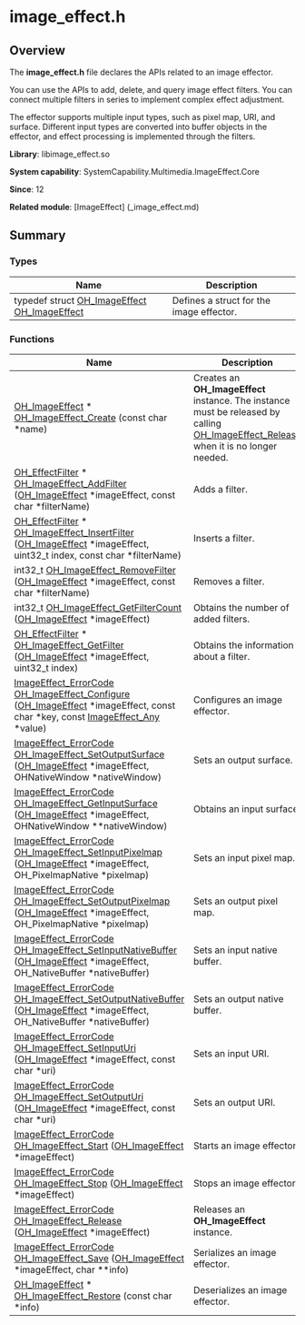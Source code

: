 # image_effect.h


## Overview

The **image_effect.h** file declares the APIs related to an image effector.

You can use the APIs to add, delete, and query image effect filters. You can connect multiple filters in series to implement complex effect adjustment.

The effector supports multiple input types, such as pixel map, URI, and surface. Different input types are converted into buffer objects in the effector, and effect processing is implemented through the filters.

**Library**: libimage_effect.so

**System capability**: SystemCapability.Multimedia.ImageEffect.Core

**Since**: 12

**Related module**: [ImageEffect] (_image_effect.md)


## Summary


### Types

| Name| Description| 
| -------- | -------- |
| typedef struct [OH_ImageEffect](_image_effect.md#oh_imageeffect) [OH_ImageEffect](_image_effect.md#oh_imageeffect) | Defines a struct for the image effector. | 


### Functions

| Name| Description| 
| -------- | -------- |
| [OH_ImageEffect](_image_effect.md#oh_imageeffect) \* [OH_ImageEffect_Create](_image_effect.md#oh_imageeffect_create) (const char \*name) | Creates an **OH_ImageEffect** instance. The instance must be released by calling [OH_ImageEffect_Release](_image_effect.md#oh_imageeffect_release) when it is no longer needed. | 
| [OH_EffectFilter](_image_effect.md#oh_effectfilter) \* [OH_ImageEffect_AddFilter](_image_effect.md#oh_imageeffect_addfilter) ([OH_ImageEffect](_image_effect.md#oh_imageeffect) \*imageEffect, const char \*filterName) | Adds a filter. | 
| [OH_EffectFilter](_image_effect.md#oh_effectfilter) \* [OH_ImageEffect_InsertFilter](_image_effect.md#oh_imageeffect_insertfilter) ([OH_ImageEffect](_image_effect.md#oh_imageeffect) \*imageEffect, uint32_t index, const char \*filterName) | Inserts a filter. | 
| int32_t [OH_ImageEffect_RemoveFilter](_image_effect.md#oh_imageeffect_removefilter) ([OH_ImageEffect](_image_effect.md#oh_imageeffect) \*imageEffect, const char \*filterName) | Removes a filter. | 
| int32_t [OH_ImageEffect_GetFilterCount](_image_effect.md#oh_imageeffect_getfiltercount) ([OH_ImageEffect](_image_effect.md#oh_imageeffect) \*imageEffect) | Obtains the number of added filters. | 
| [OH_EffectFilter](_image_effect.md#oh_effectfilter) \* [OH_ImageEffect_GetFilter](_image_effect.md#oh_imageeffect_getfilter) ([OH_ImageEffect](_image_effect.md#oh_imageeffect) \*imageEffect, uint32_t index) | Obtains the information about a filter. | 
| [ImageEffect_ErrorCode](_image_effect.md#imageeffect_errorcode) [OH_ImageEffect_Configure](_image_effect.md#oh_imageeffect_configure) ([OH_ImageEffect](_image_effect.md#oh_imageeffect) \*imageEffect, const char \*key, const [ImageEffect_Any](_image_effect___any.md) \*value) | Configures an image effector. | 
| [ImageEffect_ErrorCode](_image_effect.md#imageeffect_errorcode) [OH_ImageEffect_SetOutputSurface](_image_effect.md#oh_imageeffect_setoutputsurface) ([OH_ImageEffect](_image_effect.md#oh_imageeffect) \*imageEffect, OHNativeWindow \*nativeWindow) | Sets an output surface. | 
| [ImageEffect_ErrorCode](_image_effect.md#imageeffect_errorcode) [OH_ImageEffect_GetInputSurface](_image_effect.md#oh_imageeffect_getinputsurface) ([OH_ImageEffect](_image_effect.md#oh_imageeffect) \*imageEffect, OHNativeWindow \*\*nativeWindow) | Obtains an input surface. | 
| [ImageEffect_ErrorCode](_image_effect.md#imageeffect_errorcode) [OH_ImageEffect_SetInputPixelmap](_image_effect.md#oh_imageeffect_setinputpixelmap) ([OH_ImageEffect](_image_effect.md#oh_imageeffect) \*imageEffect, OH_PixelmapNative \*pixelmap) | Sets an input pixel map. | 
| [ImageEffect_ErrorCode](_image_effect.md#imageeffect_errorcode) [OH_ImageEffect_SetOutputPixelmap](_image_effect.md#oh_imageeffect_setoutputpixelmap) ([OH_ImageEffect](_image_effect.md#oh_imageeffect) \*imageEffect, OH_PixelmapNative \*pixelmap) | Sets an output pixel map. | 
| [ImageEffect_ErrorCode](_image_effect.md#imageeffect_errorcode) [OH_ImageEffect_SetInputNativeBuffer](_image_effect.md#oh_imageeffect_setinputnativebuffer) ([OH_ImageEffect](_image_effect.md#oh_imageeffect) \*imageEffect, OH_NativeBuffer \*nativeBuffer) | Sets an input native buffer. | 
| [ImageEffect_ErrorCode](_image_effect.md#imageeffect_errorcode) [OH_ImageEffect_SetOutputNativeBuffer](_image_effect.md#oh_imageeffect_setoutputnativebuffer) ([OH_ImageEffect](_image_effect.md#oh_imageeffect) \*imageEffect, OH_NativeBuffer \*nativeBuffer) | Sets an output native buffer. | 
| [ImageEffect_ErrorCode](_image_effect.md#imageeffect_errorcode) [OH_ImageEffect_SetInputUri](_image_effect.md#oh_imageeffect_setinputuri) ([OH_ImageEffect](_image_effect.md#oh_imageeffect) \*imageEffect, const char \*uri) | Sets an input URI. | 
| [ImageEffect_ErrorCode](_image_effect.md#imageeffect_errorcode) [OH_ImageEffect_SetOutputUri](_image_effect.md#oh_imageeffect_setoutputuri) ([OH_ImageEffect](_image_effect.md#oh_imageeffect) \*imageEffect, const char \*uri) | Sets an output URI. | 
| [ImageEffect_ErrorCode](_image_effect.md#imageeffect_errorcode) [OH_ImageEffect_Start](_image_effect.md#oh_imageeffect_start) ([OH_ImageEffect](_image_effect.md#oh_imageeffect) \*imageEffect) | Starts an image effector. | 
| [ImageEffect_ErrorCode](_image_effect.md#imageeffect_errorcode) [OH_ImageEffect_Stop](_image_effect.md#oh_imageeffect_stop) ([OH_ImageEffect](_image_effect.md#oh_imageeffect) \*imageEffect) | Stops an image effector. | 
| [ImageEffect_ErrorCode](_image_effect.md#imageeffect_errorcode) [OH_ImageEffect_Release](_image_effect.md#oh_imageeffect_release) ([OH_ImageEffect](_image_effect.md#oh_imageeffect) \*imageEffect) | Releases an **OH_ImageEffect** instance. | 
| [ImageEffect_ErrorCode](_image_effect.md#imageeffect_errorcode) [OH_ImageEffect_Save](_image_effect.md#oh_imageeffect_save) ([OH_ImageEffect](_image_effect.md#oh_imageeffect) \*imageEffect, char \*\*info) | Serializes an image effector. | 
| [OH_ImageEffect](_image_effect.md#oh_imageeffect) \* [OH_ImageEffect_Restore](_image_effect.md#oh_imageeffect_restore) (const char \*info) | Deserializes an image effector. | 
